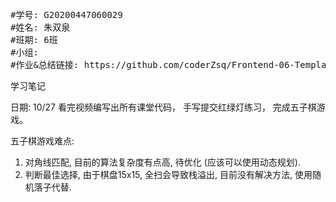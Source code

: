 <pre>
#学号: G20200447060029
#姓名: 朱双泉
#班期: 6班
#小组:
#作业&总结链接: https://github.com/coderZsq/Frontend-06-Template/tree/main/Week%2001
</pre>

学习笔记

日期: 10/27 看完视频编写出所有课堂代码， 手写提交红绿灯练习， 完成五子棋游戏。

五子棋游戏难点: 
1. 对角线匹配, 目前的算法复杂度有点高, 待优化 (应该可以使用动态规划).
2. 判断最佳选择, 由于棋盘15x15, 全扫会导致栈溢出, 目前没有解决方法, 使用随机落子代替.


